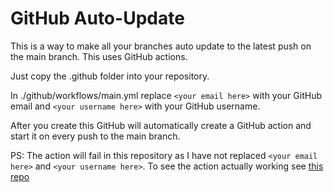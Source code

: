 # GitHub Auto-Update

This is a way to make all your branches auto update to the latest push on the main branch. This uses GitHub actions. 

Just copy the .github folder into your repository. </br>

In ./github/workflows/main.yml replace `<your email here>` with your GitHub email and `<your username here>` with your GitHub username.

After you create this GitHub will automatically create a GitHub action and start it on every push to the main branch.

PS: The action will fail in this repository as I have not replaced `<your email here>` and `<your username here>`. To see the action actually working see [this repo](https://github.com/Wambyat/IISC-Determining-anomalies-in-the-stock-market)
